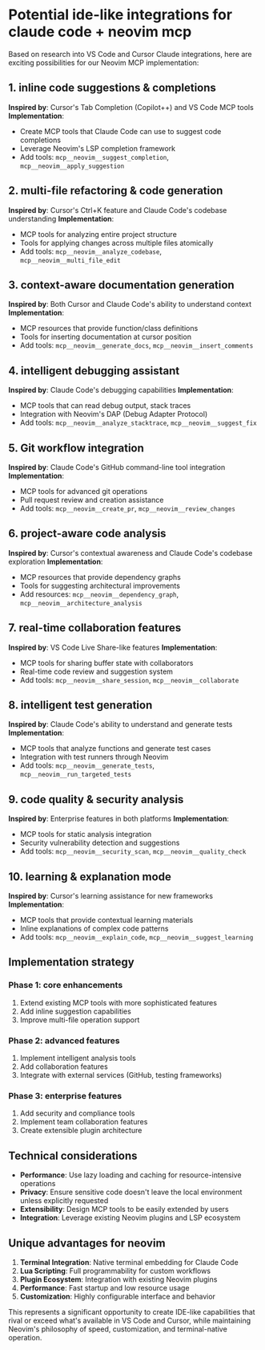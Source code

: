 
# Potential ide-like integrations for claude code + neovim mcp

Based on research into VS Code and Cursor Claude integrations, here are exciting possibilities for our Neovim MCP implementation:

## 1. inline code suggestions & completions

**Inspired by**: Cursor's Tab Completion (Copilot++) and VS Code MCP tools
**Implementation**:

- Create MCP tools that Claude Code can use to suggest code completions
- Leverage Neovim's LSP completion framework
- Add tools: `mcp__neovim__suggest_completion`, `mcp__neovim__apply_suggestion`

## 2. multi-file refactoring & code generation

**Inspired by**: Cursor's Ctrl+K feature and Claude Code's codebase understanding
**Implementation**:

- MCP tools for analyzing entire project structure
- Tools for applying changes across multiple files atomically
- Add tools: `mcp__neovim__analyze_codebase`, `mcp__neovim__multi_file_edit`

## 3. context-aware documentation generation

**Inspired by**: Both Cursor and Claude Code's ability to understand context
**Implementation**:

- MCP resources that provide function/class definitions
- Tools for inserting documentation at cursor position
- Add tools: `mcp__neovim__generate_docs`, `mcp__neovim__insert_comments`

## 4. intelligent debugging assistant

**Inspired by**: Claude Code's debugging capabilities
**Implementation**:

- MCP tools that can read debug output, stack traces
- Integration with Neovim's DAP (Debug Adapter Protocol)
- Add tools: `mcp__neovim__analyze_stacktrace`, `mcp__neovim__suggest_fix`

## 5. Git workflow integration

**Inspired by**: Claude Code's GitHub command-line tool integration
**Implementation**:

- MCP tools for advanced git operations
- Pull request review and creation assistance
- Add tools: `mcp__neovim__create_pr`, `mcp__neovim__review_changes`

## 6. project-aware code analysis

**Inspired by**: Cursor's contextual awareness and Claude Code's codebase exploration
**Implementation**:

- MCP resources that provide dependency graphs
- Tools for suggesting architectural improvements
- Add resources: `mcp__neovim__dependency_graph`, `mcp__neovim__architecture_analysis`

## 7. real-time collaboration features

**Inspired by**: VS Code Live Share-like features
**Implementation**:

- MCP tools for sharing buffer state with collaborators
- Real-time code review and suggestion system
- Add tools: `mcp__neovim__share_session`, `mcp__neovim__collaborate`

## 8. intelligent test generation

**Inspired by**: Claude Code's ability to understand and generate tests
**Implementation**:

- MCP tools that analyze functions and generate test cases
- Integration with test runners through Neovim
- Add tools: `mcp__neovim__generate_tests`, `mcp__neovim__run_targeted_tests`

## 9. code quality & security analysis

**Inspired by**: Enterprise features in both platforms
**Implementation**:

- MCP tools for static analysis integration
- Security vulnerability detection and suggestions
- Add tools: `mcp__neovim__security_scan`, `mcp__neovim__quality_check`

## 10. learning & explanation mode

**Inspired by**: Cursor's learning assistance for new frameworks
**Implementation**:

- MCP tools that provide contextual learning materials
- Inline explanations of complex code patterns
- Add tools: `mcp__neovim__explain_code`, `mcp__neovim__suggest_learning`

## Implementation strategy

### Phase 1: core enhancements

1. Extend existing MCP tools with more sophisticated features
2. Add inline suggestion capabilities
3. Improve multi-file operation support

### Phase 2: advanced features

1. Implement intelligent analysis tools
2. Add collaboration features
3. Integrate with external services (GitHub, testing frameworks)

### Phase 3: enterprise features

1. Add security and compliance tools
2. Implement team collaboration features
3. Create extensible plugin architecture

## Technical considerations

- **Performance**: Use lazy loading and caching for resource-intensive operations
- **Privacy**: Ensure sensitive code doesn't leave the local environment unless explicitly requested
- **Extensibility**: Design MCP tools to be easily extended by users
- **Integration**: Leverage existing Neovim plugins and LSP ecosystem

## Unique advantages for neovim

1. **Terminal Integration**: Native terminal embedding for Claude Code
2. **Lua Scripting**: Full programmability for custom workflows
3. **Plugin Ecosystem**: Integration with existing Neovim plugins
4. **Performance**: Fast startup and low resource usage
5. **Customization**: Highly configurable interface and behavior

This represents a significant opportunity to create IDE-like capabilities that rival or exceed what's available in VS Code and Cursor, while maintaining Neovim's philosophy of speed, customization, and terminal-native operation.

